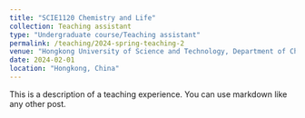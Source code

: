 ```yaml
---
title: "SCIE1120 Chemistry and Life"
collection: Teaching assistant
type: "Undergraduate course/Teaching assistant"
permalink: /teaching/2024-spring-teaching-2
venue: "Hongkong University of Science and Technology, Department of Chemistry"
date: 2024-02-01
location: "Hongkong, China"
---
```


This is a description of a teaching experience. You can use markdown like any other post.
